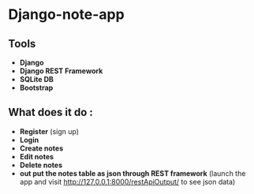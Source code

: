 # Django-note-app

## Tools
* **Django**
* **Django REST Framework**
* **SQLite DB**
* **Bootstrap**

## What does it do :
* **Register** (sign up)
* **Login**
* **Create notes**
* **Edit notes**
* **Delete notes**
* **out put the notes table as json through REST framework** (launch the app and visit http://127.0.0.1:8000/restApiOutput/ to see json data)
